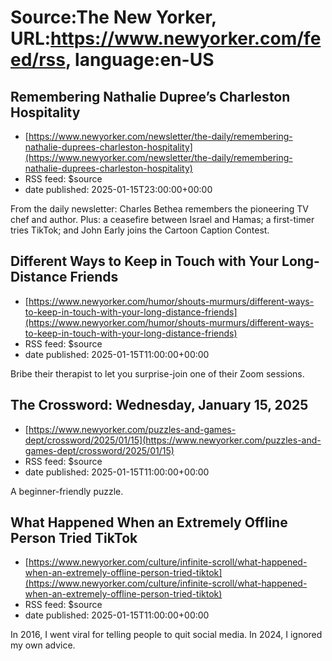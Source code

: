 # Source:The New Yorker, URL:https://www.newyorker.com/feed/rss, language:en-US

## Remembering Nathalie Dupree’s Charleston Hospitality
 - [https://www.newyorker.com/newsletter/the-daily/remembering-nathalie-duprees-charleston-hospitality](https://www.newyorker.com/newsletter/the-daily/remembering-nathalie-duprees-charleston-hospitality)
 - RSS feed: $source
 - date published: 2025-01-15T23:00:00+00:00

From the daily newsletter: Charles Bethea remembers the pioneering TV chef and author. Plus: a ceasefire between Israel and Hamas; a first-timer tries TikTok; and John Early joins the Cartoon Caption Contest.

## Different Ways to Keep in Touch with Your Long-Distance Friends
 - [https://www.newyorker.com/humor/shouts-murmurs/different-ways-to-keep-in-touch-with-your-long-distance-friends](https://www.newyorker.com/humor/shouts-murmurs/different-ways-to-keep-in-touch-with-your-long-distance-friends)
 - RSS feed: $source
 - date published: 2025-01-15T11:00:00+00:00

Bribe their therapist to let you surprise-join one of their Zoom sessions.

## The Crossword: Wednesday, January 15, 2025
 - [https://www.newyorker.com/puzzles-and-games-dept/crossword/2025/01/15](https://www.newyorker.com/puzzles-and-games-dept/crossword/2025/01/15)
 - RSS feed: $source
 - date published: 2025-01-15T11:00:00+00:00

A beginner-friendly puzzle.

## What Happened When an Extremely Offline Person Tried TikTok
 - [https://www.newyorker.com/culture/infinite-scroll/what-happened-when-an-extremely-offline-person-tried-tiktok](https://www.newyorker.com/culture/infinite-scroll/what-happened-when-an-extremely-offline-person-tried-tiktok)
 - RSS feed: $source
 - date published: 2025-01-15T11:00:00+00:00

In 2016, I went viral for telling people to quit social media. In 2024, I ignored my own advice.

